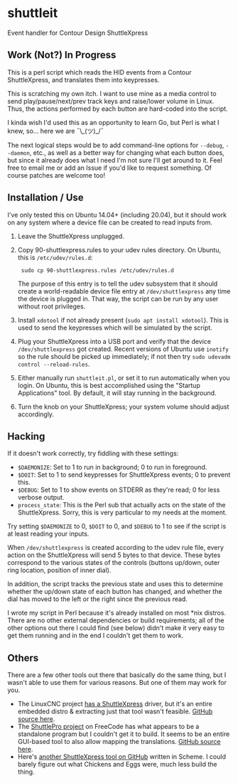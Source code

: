 # shuttleit
Event handler for Contour Design ShuttleXpress

## Work (Not?) In Progress

This is a perl script which reads the HID events from a Contour
ShuttleXpress, and translates them into keypresses.

This is scratching my own itch. I want to use mine as a media control
to send play/pause/next/prev track keys and raise/lower volume in Linux.
Thus, the actions performed by each button are hard-coded into the script.

I kinda wish I'd used this as an opportunity to learn Go, but Perl is what
I knew, so... here we are ¯\\\_(ツ)\_\/¯

The next logical steps would be to add command-line options for `--debug`,
`--daemon`, etc., as well as a better way for changing what each button does,
but since it already does what I need I'm not sure I'll get around to it.
Feel free to email me or add an Issue if you'd like to request something.
Of course patches are welcome too!

## Installation / Use

I've only tested this on Ubuntu 14.04+ (including 20.04), but it should work
on any system where a device file can be created to read inputs from.

1. Leave the ShuttleXpress unplugged.

1. Copy 90-shuttlexpress.rules to your udev rules directory. On Ubuntu,
   this is `/etc/udev/rules.d`:

        sudo cp 90-shuttlexpress.rules /etc/udev/rules.d

   The purpose of this entry is to tell the udev subsystem that it should
   create a world-readable device file entry at `/dev/shuttlexpress` any time
   the device is plugged in. That way, the script can be run by any user
   without root privileges.

1. Install `xdotool` if not already present (`sudo apt install xdotool`).
   This is used to send the keypresses which will be simulated by the script.

1. Plug your ShuttleXpress into a USB port and verify that the device
   `/dev/shuttlexpress` got created. Recent versions of Ubuntu use `inotify`
   so the rule should be picked up immediately; if not then try
   `sudo udevadm control --reload-rules`.

1. Either manually run `shuttleit.pl`, or set it to run automatically when
   you login. On Ubuntu, this is best accomplished using the "Startup
   Applications" tool. By default, it will stay running in the background.

1. Turn the knob on your ShuttleXpress; your system volume should adjust
   accordingly.

## Hacking

If it doesn't work correctly, try fiddling with these settings:

* `$DAEMONIZE`: Set to 1 to run in background; 0 to run in foreground.
* `$DOIT`: Set to 1 to send keypresses for ShuttleXpress events; 0 to
  prevent this.
* `$DEBUG`: Set to 1 to show events on STDERR as they're read; 0 for less
  verbose output.
* `process_state`: This is the Perl sub that actually acts on the state of the
  ShuttleXpress. Sorry, this is very particular to my needs at the moment.

Try setting `$DAEMONIZE` to 0, `$DOIT` to 0, and `$DEBUG` to 1 to see if the
script is at least reading your inputs.

When `/dev/shuttlexpress` is created according to the udev rule file, every
action on the ShuttleXpress will send 5 bytes to that device. These bytes
correspond to the various states of the controls (buttons up/down, outer
ring location, position of inner dial).

In addition, the script tracks the previous state and uses this to determine
whether the up/down state of each button has changed, and whether the dial has
moved to the left or the right since the previous read.

I wrote my script in Perl because it's already installed on most \*nix distros.
There are no other external dependencies or build requirements; all of the
other options out there I could find (see below) didn't make it very easy to
get them running and in the end I couldn't get them to work.

## Others

There are a few other tools out there that basically do the same thing, but
I wasn't able to use them for various reasons. But one of them may work for you.

* The LinuxCNC project [has a ShuttleXpress](http://linuxcnc.org/docs/html/drivers/shuttlexpress.html)
  driver, but it's an entire embedded distro & extracting just that tool wasn't
  feasible. [GitHub source here](https://github.com/jepler/linuxcnc-mirror).
* The [ShuttlePro project](http://freecode.com/projects/shuttlepro) on FreeCode
  has what appears to be a standalone program but I couldn't get it to build.
  It seems to be an entire GUI-based tool to also allow mapping the translations.
  [GitHub source here](https://github.com/nanosyzygy/ShuttlePRO).
* Here's [another ShuttleXpress tool on GitHub](https://github.com/threedaymonk/shuttlexpress)
  written in Scheme. I could barely figure out what Chickens and Eggs were, much
  less build the thing.
